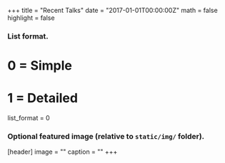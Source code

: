 +++
title = "Recent Talks"
date = "2017-01-01T00:00:00Z"
math = false
highlight = false
### List format.
#   0 = Simple
#   1 = Detailed
list_format = 0
### Optional featured image (relative to `static/img/` folder).
[header]
image = ""
caption = ""
+++
